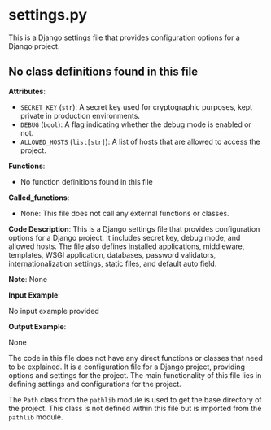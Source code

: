 # settings.py

This is a Django settings file that provides configuration options for a Django project.

## No class definitions found in this file

**Attributes**:

- `SECRET_KEY` (`str`): A secret key used for cryptographic purposes, kept private in production environments.
- `DEBUG` (`bool`): A flag indicating whether the debug mode is enabled or not.
- `ALLOWED_HOSTS` (`list[str]`): A list of hosts that are allowed to access the project.

**Functions**:

- No function definitions found in this file

**Called_functions**:

- None: This file does not call any external functions or classes.

**Code Description**: This is a Django settings file that provides configuration options for a Django project. It includes secret key, debug mode, and allowed hosts. The file also defines installed applications, middleware, templates, WSGI application, databases, password validators, internationalization settings, static files, and default auto field.

**Note**: None

**Input Example**: 

No input example provided

**Output Example**:

None

The code in this file does not have any direct functions or classes that need to be explained. It is a configuration file for a Django project, providing options and settings for the project. The main functionality of this file lies in defining settings and configurations for the project.

The `Path` class from the `pathlib` module is used to get the base directory of the project. This class is not defined within this file but is imported from the `pathlib` module.